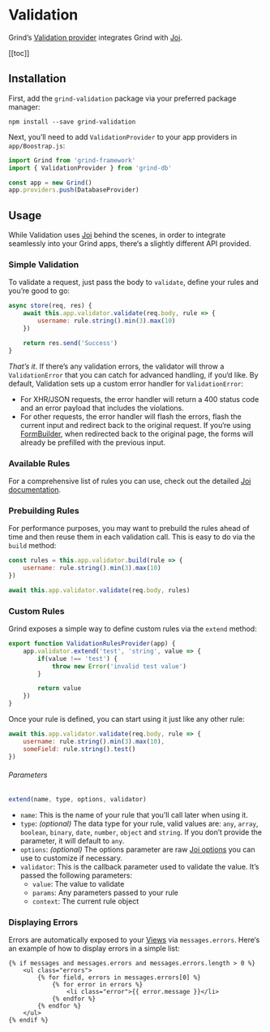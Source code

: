 # Validation
Grind’s [Validation provider](https://github.com/grindjs/validation) integrates Grind with [Joi](https://www.npmjs.com/package/joi).

[[toc]]

## Installation
First, add the `grind-validation` package via your preferred package manager:

```shell
npm install --save grind-validation
```

Next, you’ll need to add `ValidationProvider` to your app providers in `app/Boostrap.js`:

```js
import Grind from 'grind-framework'
import { ValidationProvider } from 'grind-db'

const app = new Grind()
app.providers.push(DatabaseProvider)
```

## Usage
While Validation uses [Joi](https://www.npmjs.com/package/joi) behind the scenes, in order to integrate seamlessly into your Grind apps, there‘s a slightly different API provided.

### Simple Validation
To validate a request, just pass the body to `validate`, define your rules and you’re good to go:

```js
async store(req, res) {
	await this.app.validator.validate(req.body, rule => {
		username: rule.string().min(3).max(10)
	})

	return res.send('Success')
}
```

_That’s it_.  If there’s any validation errors, the validator will throw a `ValidationError` that you can catch for advanced handling, if you‘d like.  By default, Validation sets up a custom error handler for `ValidationError`:

* For XHR/JSON requests, the error handler will return a 400 status code and an error payload that includes the violations.
* For other requests, the error handler will flash the errors, flash the current input and redirect back to the original request.  If you‘re using [FormBuilder](html-builders), when redirected back to the original page, the forms will already be prefilled with the previous input.

### Available Rules
For a comprehensive list of rules you can use, check out the detailed [Joi documentation](https://github.com/hapijs/joi/blob/master/API.md).

### Prebuilding Rules
For performance purposes, you may want to prebuild the rules ahead of time and then reuse them in each validation call.  This is easy to do via the `build` method:

```js
const rules = this.app.validator.build(rule => {
	username: rule.string().min(3).max(10)
})

await this.app.validator.validate(req.body, rules)
```

### Custom Rules
Grind exposes a simple way to define custom rules via the `extend` method:

```js
export function ValidationRulesProvider(app) {
	app.validator.extend('test', 'string', value => {
		if(value !== 'test') {
			throw new Error('invalid test value')
		}

		return value
	})
}
```

Once your rule is defined, you can start using it just like any other rule:

```js
await this.app.validator.validate(req.body, rule => {
	username: rule.string().min(3).max(10),
	someField: rule.string().test()
})
```

###### Parameters

```js
extend(name, type, options, validator)
```

* `name`: This is the name of your rule that you’ll call later when using it.
* `type`: _(optional)_ The data type for your rule, valid values are: `any`, `array`, `boolean`, `binary`, `date`, `number`, `object` and `string`.  If you don’t provide the parameter, it will default to `any`.
* `options`: _(optional)_ The options parameter are raw [Joi options](https://github.com/hapijs/joi/blob/master/API.md#extension) you can use to customize if necessary.
* `validator`: This is the callback parameter used to validate the value.  It’s passed the following parameters:
	* `value`: The value to validate
	* `params`: Any parameters passed to your rule
	* `context`: The current rule object

### Displaying Errors

Errors are automatically exposed to your [Views](templates) via `messages.errors`.  Here‘s an example of how to display errors in a simple list:

```njk
{% if messages and messages.errors and messages.errors.length > 0 %}
	<ul class="errors">
		{% for field, errors in messages.errors[0] %}
			{% for error in errors %}
				<li class="error">{{ error.message }}</li>
			{% endfor %}
		{% endfor %}
	</ul>
{% endif %}
```
